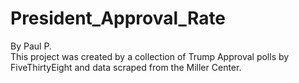 # President_Approval_Rate
By Paul P. <br>
This project was created by a collection of Trump Approval polls by FiveThirtyEight and data scraped from the Miller Center.
